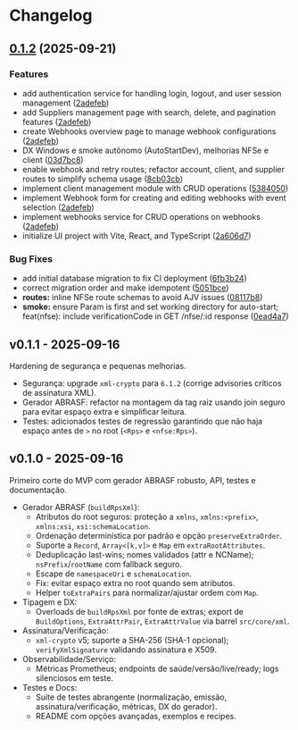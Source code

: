 # Changelog

## [0.1.2](https://github.com/igordev99/emissao-de-nota-automatica/compare/nfse-sp-service-v0.1.1...nfse-sp-service-v0.1.2) (2025-09-21)


### Features

* add authentication service for handling login, logout, and user session management ([2adefeb](https://github.com/igordev99/emissao-de-nota-automatica/commit/2adefebd1f8e312bfe9a7be6f34ef1eafaa14936))
* add Suppliers management page with search, delete, and pagination features ([2adefeb](https://github.com/igordev99/emissao-de-nota-automatica/commit/2adefebd1f8e312bfe9a7be6f34ef1eafaa14936))
* create Webhooks overview page to manage webhook configurations ([2adefeb](https://github.com/igordev99/emissao-de-nota-automatica/commit/2adefebd1f8e312bfe9a7be6f34ef1eafaa14936))
* DX Windows e smoke autônomo (AutoStartDev), melhorias NFSe e client ([03d7bc8](https://github.com/igordev99/emissao-de-nota-automatica/commit/03d7bc8ba0c89ff473862a0f914abee7f5d5bdc5))
* enable webhook and retry routes; refactor account, client, and supplier routes to simplify schema usage ([8cb03cb](https://github.com/igordev99/emissao-de-nota-automatica/commit/8cb03cb9fb56eee24dc3f2b0e8af75f84edc1e72))
* implement client management module with CRUD operations ([5384050](https://github.com/igordev99/emissao-de-nota-automatica/commit/53840504b49c0a5b595d1cb5e5f3da3ed223fd6e))
* implement Webhook form for creating and editing webhooks with event selection ([2adefeb](https://github.com/igordev99/emissao-de-nota-automatica/commit/2adefebd1f8e312bfe9a7be6f34ef1eafaa14936))
* implement webhooks service for CRUD operations on webhooks ([2adefeb](https://github.com/igordev99/emissao-de-nota-automatica/commit/2adefebd1f8e312bfe9a7be6f34ef1eafaa14936))
* initialize UI project with Vite, React, and TypeScript ([2a606d7](https://github.com/igordev99/emissao-de-nota-automatica/commit/2a606d7538b31dbe3b63dd463fdcde1d1bae003b))


### Bug Fixes

* add initial database migration to fix CI deployment ([6fb3b24](https://github.com/igordev99/emissao-de-nota-automatica/commit/6fb3b2417f5a41a0b4e82c2e65fa65681c341b34))
* correct migration order and make idempotent ([5051bce](https://github.com/igordev99/emissao-de-nota-automatica/commit/5051bce91dd9918dd72f134066369e66685ecb91))
* **routes:** inline NFSe route schemas to avoid  AJV issues ([08117b8](https://github.com/igordev99/emissao-de-nota-automatica/commit/08117b8af99e294f71af55b1811d5d5e22af9a56))
* **smoke:** ensure Param is first and set working directory for auto-start; feat(nfse): include verificationCode in GET /nfse/:id response ([0ead4a7](https://github.com/igordev99/emissao-de-nota-automatica/commit/0ead4a7d19f96f26e18b53ba59727994807e7aac))

## v0.1.1 - 2025-09-16

Hardening de segurança e pequenas melhorias.

- Segurança: upgrade `xml-crypto` para `6.1.2` (corrige advisories críticos de assinatura XML).
- Gerador ABRASF: refactor na montagem da tag raiz usando join seguro para evitar espaço extra e simplificar leitura.
- Testes: adicionados testes de regressão garantindo que não haja espaço antes de `>` no root (`<Rps>` e `<nfse:Rps>`).

## v0.1.0 - 2025-09-16

Primeiro corte do MVP com gerador ABRASF robusto, API, testes e documentação.

- Gerador ABRASF (`buildRpsXml`):
  - Atributos do root seguros: proteção a `xmlns`, `xmlns:<prefix>`, `xmlns:xsi`, `xsi:schemaLocation`.
  - Ordenação determinística por padrão e opção `preserveExtraOrder`.
  - Suporte a `Record`, `Array<[k,v]>` e `Map` em `extraRootAttributes`.
  - Deduplicação last-wins; nomes validados (attr e NCName); `nsPrefix`/`rootName` com fallback seguro.
  - Escape de `namespaceUri` e `schemaLocation`.
  - Fix: evitar espaço extra no root quando sem atributos.
  - Helper `toExtraPairs` para normalizar/ajustar ordem com `Map`.
- Tipagem e DX:
  - Overloads de `buildRpsXml` por fonte de extras; export de `BuildOptions`, `ExtraAttrPair`, `ExtraAttrValue` via barrel `src/core/xml`.
- Assinatura/Verificação:
  - `xml-crypto` v5; suporte a SHA-256 (SHA-1 opcional); `verifyXmlSignature` validando assinatura e X509.
- Observabilidade/Serviço:
  - Métricas Prometheus; endpoints de saúde/versão/live/ready; logs silenciosos em teste.
- Testes e Docs:
  - Suíte de testes abrangente (normalização, emissão, assinatura/verificação, métricas, DX do gerador).
  - README com opções avançadas, exemplos e recipes.
